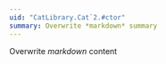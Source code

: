 ```yaml
---
uid: "CatLibrary.Cat`2.#ctor"
summary: Overwrite *markdown* summary
---
```


Overwrite *markdown* content